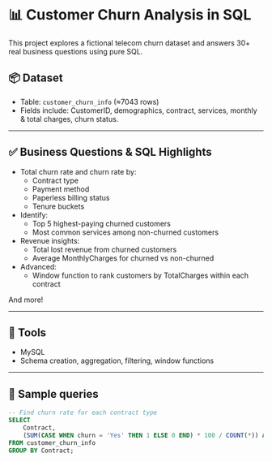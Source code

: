 # 📊 Customer Churn Analysis in SQL

This project explores a fictional telecom churn dataset and answers 30+ real business questions using pure SQL.

## 📦 Dataset
- Table: `customer_churn_info` (≈7043 rows)
- Fields include: CustomerID, demographics, contract, services, monthly & total charges, churn status.

---

## ✅ Business Questions & SQL Highlights

- Total churn rate and churn rate by:
  - Contract type
  - Payment method
  - Paperless billing status
  - Tenure buckets
- Identify:
  - Top 5 highest-paying churned customers
  - Most common services among non-churned customers
- Revenue insights:
  - Total lost revenue from churned customers
  - Average MonthlyCharges for churned vs non-churned
- Advanced:
  - Window function to rank customers by TotalCharges within each contract

And more!

---

## 🧰 **Tools**
- MySQL
- Schema creation, aggregation, filtering, window functions

---

## 📌 **Sample queries**

```sql
-- Find churn rate for each contract type
SELECT 
    Contract,
    (SUM(CASE WHEN churn = 'Yes' THEN 1 ELSE 0 END) * 100 / COUNT(*)) AS churn_rate
FROM customer_churn_info
GROUP BY Contract;
